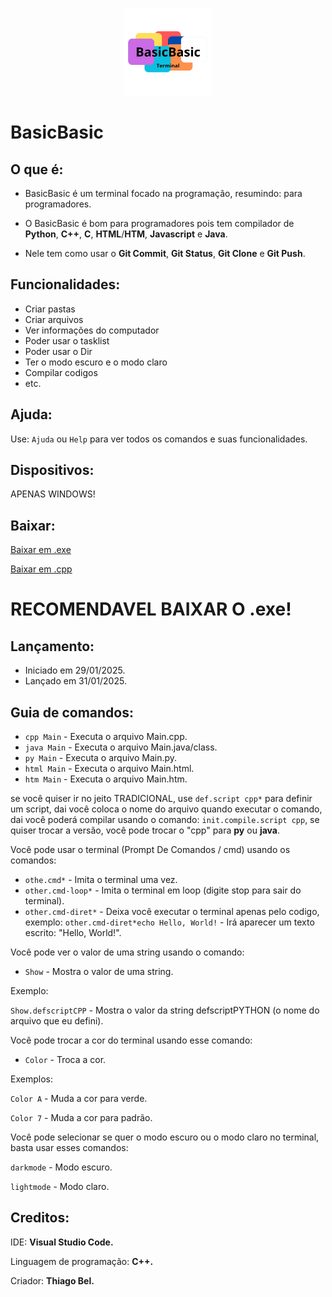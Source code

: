 <p align="center">
  <img src="logotipo.png" width="140" height="140">
</p>

# BasicBasic

## O que é: 
- BasicBasic é um terminal focado na programação, resumindo: para programadores.

- O BasicBasic é bom para programadores pois tem compilador de **Python**, **C++**, **C**, **HTML**/**HTM**, **Javascript** e **Java**.

- Nele tem como usar o **Git Commit**, **Git Status**, **Git Clone** e **Git Push**.

## Funcionalidades:
- Criar pastas
- Criar arquivos
- Ver informações do computador
- Poder usar o tasklist
- Poder usar o Dir
- Ter o modo escuro e o modo claro
- Compilar codigos
- etc.

## Ajuda: 
  Use: ``Ajuda`` ou ``Help`` para ver todos os comandos e suas funcionalidades.

## Dispositivos: 
 APENAS WINDOWS!
 
## Baixar: 
  <a href="BasicBasic.exe" download>Baixar em .exe</a>
  
  <a href="BasicBasic.cpp" download>Baixar em .cpp</a>

    

  <h1>RECOMENDAVEL BAIXAR O .exe!</h1>

## Lançamento: 
  - Iniciado em 29/01/2025.
  - Lançado em 31/01/2025.
    
## Guia de comandos:
  - ``cpp Main`` - Executa o arquivo Main.cpp.
  - ``java Main`` - Executa o arquivo Main.java/class.
  - ``py Main`` - Executa o arquivo Main.py.
  - ``html Main`` - Executa o arquivo Main.html.
  - ``htm Main`` - Executa o arquivo Main.htm.

  se você quiser ir no jeito TRADICIONAL, use ``def.script cpp*`` para definir um script, dai você coloca o nome do arquivo quando executar o comando, dai você poderá compilar usando o comando: ``init.compile.script cpp``, se quiser trocar a versão, você pode trocar o "cpp" para **py** ou **java**.

  Você pode usar o terminal (Prompt De Comandos / cmd) usando os comandos: 

  - ``othe.cmd*`` - Imita o terminal uma vez.
  - ``other.cmd-loop*`` - Imita o terminal em loop (digite stop para sair do terminal).
  - ``other.cmd-diret*`` - Deixa você executar o terminal apenas pelo codigo, exemplo: ``other.cmd-diret*echo Hello, World!`` - Irá aparecer um texto escrito: "Hello, World!".

  Você pode ver o valor de uma string usando o comando: 

  - ``Show`` - Mostra o valor de uma string.

  Exemplo: 

  ``Show.defscriptCPP`` - Mostra o valor da string defscriptPYTHON (o nome do arquivo que eu defini).

  Você pode trocar a cor do terminal usando esse comando: 
  - ``Color`` - Troca a cor.

  Exemplos:

  ``Color A`` - Muda a cor para verde.

  ``Color 7`` - Muda a cor para padrão.

  Você pode selecionar se quer o modo escuro ou o modo claro no terminal, basta usar esses comandos: 

  ``darkmode`` - Modo escuro.

  ``lightmode`` - Modo claro.
## Creditos: 
  
  IDE: **Visual Studio Code.**
  
  Linguagem de programação: **C++.**
  
  Criador: **Thiago Bel.**
